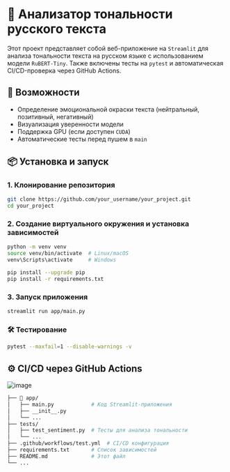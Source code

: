 # 📝 Анализатор тональности русского текста

Этот проект представляет собой веб-приложение на `Streamlit` для анализа тональности текста на русском языке с использованием модели `RuBERT-Tiny`. Также включены тесты на `pytest` и автоматическая CI/CD-проверка через GitHub Actions.

## 🚀 Возможности
- Определение эмоциональной окраски текста (нейтральный, позитивный, негативный)
- Визуализация уверенности модели
- Поддержка GPU (если доступен `CUDA`)
- Автоматические тесты перед пушем в `main`

## 📦 Установка и запуск

### 1. Клонирование репозитория
```sh
git clone https://github.com/your_username/your_project.git
cd your_project
```

### 2. Создание виртуального окружения и установка зависимостей
```sh
python -m venv venv
source venv/bin/activate  # Linux/macOS
venv\Scripts\activate     # Windows

pip install --upgrade pip
pip install -r requirements.txt
```

### 3. Запуск приложения
```sh
streamlit run app/main.py
```

### 🛠 Тестирование
```sh
pytest --maxfail=1 --disable-warnings -v
```


## ⚙ CI/CD через GitHub Actions
![image](https://github.com/user-attachments/assets/e638022f-d212-4918-b821-97bf2462417f)


```sh
├── 📂 app/
│   ├── main.py            # Код Streamlit-приложения
│   ├── __init__.py
│   └── ...
├── tests/
│   ├── test_sentiment.py  # Тесты для анализа тональности
│   └── ...
├── .github/workflows/test.yml  # CI/CD конфигурация
├── requirements.txt       # Список зависимостей
├── README.md              # Этот файл
└── ...
```
